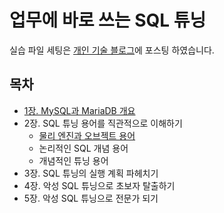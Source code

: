 # 업무에 바로 쓰는 SQL 튜닝

실습 파일 세팅은 [개인 기술 블로그](https://velog.io/@songs4805/docker-compose%EB%A5%BC-%ED%99%9C%EC%9A%A9%ED%95%98%EC%97%AC-MySQL-%EC%84%A4%EC%B9%98%ED%95%98%EA%B8%B0)에 포스팅 하였습니다.

## 목차
- [1장. MySQL과 MariaDB 개요](./contents/chapter01.md)
- 2장. SQL 튜닝 용어를 직관적으로 이해하기
  - [물리 엔진과 오브젝트 용어](./contents/chapter02(1).md)
  - 논리적인 SQL 개념 용어
  - 개념적인 튜닝 용어
- 3장. SQL 튜닝의 실행 계획 파헤치기
- 4장. 악성 SQL 튜닝으로 초보자 탈출하기
- 5장. 악성 SQL 튜닝으로 전문가 되기